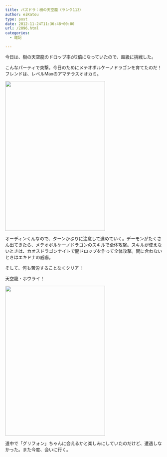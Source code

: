 ```yaml
---
title: パズドラ：樹の天空龍（ランク113）
author: eiKatou
type: post
date: 2012-11-24T11:36:48+00:00
url: /2096.html
categories:
  - 雑記

---
```

今日は、樹の天空龍のドロップ率が2倍になっていたので、超級に挑戦した。

こんなパーティで突撃。今日のためにメテオボルケーノドラゴンを育てたのだ！フレンドは、レベルMaxのアマテラスオオカミ。
  
[<img src="http://eikatou.net/blog/wp-content/uploads/2012/11/IMG_1021.png" alt="" title="IMG_1021" width="320" height="480" class="alignnone size-full wp-image-2099" srcset="/uploads/2012/11/IMG_1021.png 320w, /uploads/2012/11/IMG_1021-200x300.png 200w" sizes="(max-width: 320px) 100vw, 320px" />][1]

オーディンくんなので、ターンかぶりに注意して進めていく。デーモンがたくさん出てきたら、メテオボルケーノドラゴンのスキルで全体攻撃。スキルが使えないときは、カオスドラゴンナイトで闇ドロップを作って全体攻撃。間に合わないときはエキドナの威嚇。
  
そして、何も苦労することなくクリア！

天空龍・ホウライ！
  
[<img src="http://eikatou.net/blog/wp-content/uploads/2012/11/IMG_1019.png" alt="" title="IMG_1019" width="320" height="480" class="alignnone size-full wp-image-2097" srcset="/uploads/2012/11/IMG_1019.png 320w, /uploads/2012/11/IMG_1019-200x300.png 200w" sizes="(max-width: 320px) 100vw, 320px" />][2]

道中で「グリフォン」ちゃんに会えるかと楽しみにしていたのだけど、遭遇しなかった。また今度、会いに行く。

 [1]: http://eikatou.net/blog/wp-content/uploads/2012/11/IMG_1021.png
 [2]: http://eikatou.net/blog/wp-content/uploads/2012/11/IMG_1019.png

